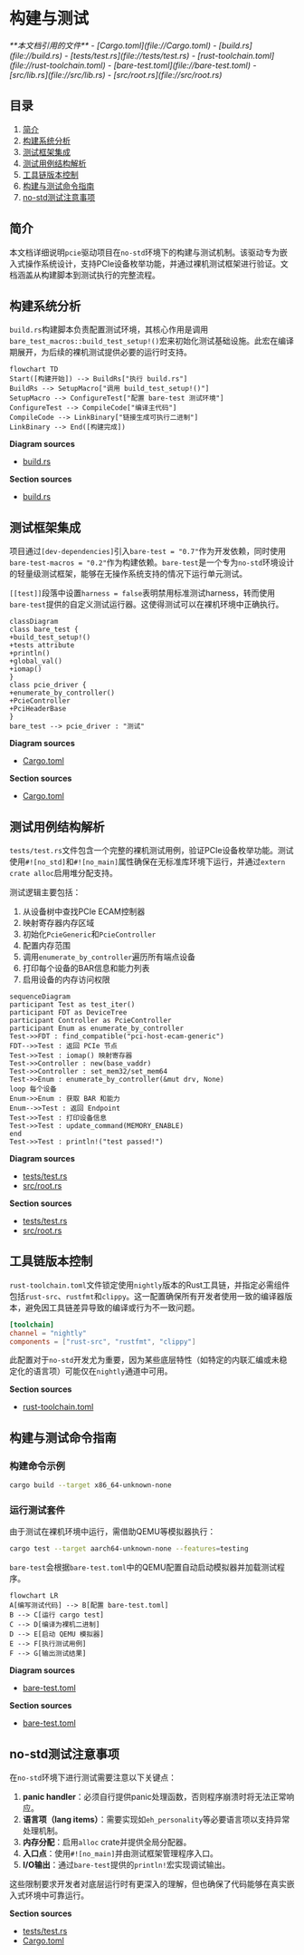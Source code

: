 # 构建与测试

<cite>
**本文档引用的文件**  
- [Cargo.toml](file://Cargo.toml)
- [build.rs](file://build.rs)
- [tests/test.rs](file://tests/test.rs)
- [rust-toolchain.toml](file://rust-toolchain.toml)
- [bare-test.toml](file://bare-test.toml)
- [src/lib.rs](file://src/lib.rs)
- [src/root.rs](file://src/root.rs)
</cite>

## 目录
1. [简介](#简介)
2. [构建系统分析](#构建系统分析)
3. [测试框架集成](#测试框架集成)
4. [测试用例结构解析](#测试用例结构解析)
5. [工具链版本控制](#工具链版本控制)
6. [构建与测试命令指南](#构建与测试命令指南)
7. [no-std测试注意事项](#no-std测试注意事项)

## 简介
本文档详细说明`pcie`驱动项目在`no-std`环境下的构建与测试机制。该驱动专为嵌入式操作系统设计，支持PCIe设备枚举功能，并通过裸机测试框架进行验证。文档涵盖从构建脚本到测试执行的完整流程。

## 构建系统分析

`build.rs`构建脚本负责配置测试环境，其核心作用是调用`bare_test_macros::build_test_setup!()`宏来初始化测试基础设施。此宏在编译期展开，为后续的裸机测试提供必要的运行时支持。

```mermaid
flowchart TD
Start([构建开始]) --> BuildRs["执行 build.rs"]
BuildRs --> SetupMacro["调用 build_test_setup!()"]
SetupMacro --> ConfigureTest["配置 bare-test 测试环境"]
ConfigureTest --> CompileCode["编译主代码"]
CompileCode --> LinkBinary["链接生成可执行二进制"]
LinkBinary --> End([构建完成])
```

**Diagram sources**
- [build.rs](file://build.rs#L1-L3)

**Section sources**
- [build.rs](file://build.rs#L1-L3)

## 测试框架集成

项目通过`[dev-dependencies]`引入`bare-test = "0.7"`作为开发依赖，同时使用`bare-test-macros = "0.2"`作为构建依赖。`bare-test`是一个专为`no-std`环境设计的轻量级测试框架，能够在无操作系统支持的情况下运行单元测试。

`[[test]]`段落中设置`harness = false`表明禁用标准测试harness，转而使用`bare-test`提供的自定义测试运行器。这使得测试可以在裸机环境中正确执行。

```mermaid
classDiagram
class bare_test {
+build_test_setup!()
+tests attribute
+println()
+global_val()
+iomap()
}
class pcie_driver {
+enumerate_by_controller()
+PcieController
+PciHeaderBase
}
bare_test --> pcie_driver : "测试"
```

**Diagram sources**
- [Cargo.toml](file://Cargo.toml#L28-L31)

**Section sources**
- [Cargo.toml](file://Cargo.toml#L28-L31)

## 测试用例结构解析

`tests/test.rs`文件包含一个完整的裸机测试用例，验证PCIe设备枚举功能。测试使用`#![no_std]`和`#![no_main]`属性确保在无标准库环境下运行，并通过`extern crate alloc`启用堆分配支持。

测试逻辑主要包括：
1. 从设备树中查找PCIe ECAM控制器
2. 映射寄存器内存区域
3. 初始化`PcieGeneric`和`PcieController`
4. 配置内存范围
5. 调用`enumerate_by_controller`遍历所有端点设备
6. 打印每个设备的BAR信息和能力列表
7. 启用设备的内存访问权限

```mermaid
sequenceDiagram
participant Test as test_iter()
participant FDT as DeviceTree
participant Controller as PcieController
participant Enum as enumerate_by_controller
Test->>FDT : find_compatible("pci-host-ecam-generic")
FDT-->>Test : 返回 PCIe 节点
Test->>Test : iomap() 映射寄存器
Test->>Controller : new(base_vaddr)
Test->>Controller : set_mem32/set_mem64
Test->>Enum : enumerate_by_controller(&mut drv, None)
loop 每个设备
Enum->>Enum : 获取 BAR 和能力
Enum-->>Test : 返回 Endpoint
Test->>Test : 打印设备信息
Test->>Test : update_command(MEMORY_ENABLE)
end
Test->>Test : println!("test passed!")
```

**Diagram sources**
- [tests/test.rs](file://tests/test.rs#L1-L102)
- [src/root.rs](file://src/root.rs#L1-L192)

**Section sources**
- [tests/test.rs](file://tests/test.rs#L1-L102)
- [src/root.rs](file://src/root.rs#L1-L192)

## 工具链版本控制

`rust-toolchain.toml`文件锁定使用`nightly`版本的Rust工具链，并指定必需组件包括`rust-src`、`rustfmt`和`clippy`。这一配置确保所有开发者使用一致的编译器版本，避免因工具链差异导致的编译或行为不一致问题。

```toml
[toolchain]
channel = "nightly"
components = ["rust-src", "rustfmt", "clippy"]
```

此配置对于`no-std`开发尤为重要，因为某些底层特性（如特定的内联汇编或未稳定化的语言项）可能仅在`nightly`通道中可用。

**Section sources**
- [rust-toolchain.toml](file://rust-toolchain.toml#L1-L3)

## 构建与测试命令指南

### 构建命令示例
```bash
cargo build --target x86_64-unknown-none
```

### 运行测试套件
由于测试在裸机环境中运行，需借助QEMU等模拟器执行：
```bash
cargo test --target aarch64-unknown-none --features=testing
```

`bare-test`会根据`bare-test.toml`中的QEMU配置自动启动模拟器并加载测试程序。

```mermaid
flowchart LR
A[编写测试代码] --> B[配置 bare-test.toml]
B --> C[运行 cargo test]
C --> D[编译为裸机二进制]
D --> E[启动 QEMU 模拟器]
E --> F[执行测试用例]
F --> G[输出测试结果]
```

**Diagram sources**
- [bare-test.toml](file://bare-test.toml#L1-L11)

**Section sources**
- [bare-test.toml](file://bare-test.toml#L1-L11)

## no-std测试注意事项

在`no-std`环境下进行测试需要注意以下关键点：

1. **panic handler**：必须自行提供panic处理函数，否则程序崩溃时将无法正常响应。
2. **语言项（lang items）**：需要实现如`eh_personality`等必要语言项以支持异常处理机制。
3. **内存分配**：启用`alloc` crate并提供全局分配器。
4. **入口点**：使用`#![no_main]`并由测试框架管理程序入口。
5. **I/O输出**：通过`bare-test`提供的`println!`宏实现调试输出。

这些限制要求开发者对底层运行时有更深入的理解，但也确保了代码能够在真实嵌入式环境中可靠运行。

**Section sources**
- [tests/test.rs](file://tests/test.rs#L1-L10)
- [Cargo.toml](file://Cargo.toml#L28-L31)